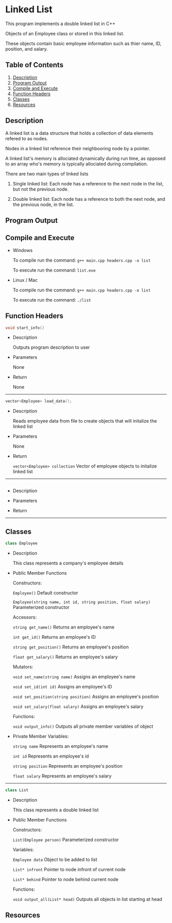 # Linked List

This program implements a double linked list in C++

Objects of an Employee class or stored in this linked list.

These objects contain basic employee information such as thier name, ID, position, and salary.

## Table of Contents

1. [Description](#desc)
2. [Program Output](#output)
3. [Compile and Execute](#exe)
4. [Function Headers](#func)
5. [Classes](#class)
6. [Resources](#res)

## Description <a name="desc"></a>

A linked list is a data structure that holds a collection of data elements refered to as nodes.

Nodes in a linked list reference their neighbooring node by a pointer.

A linked list's memory is allociated dynamically during run time, as opposed to an array who's memory is typically allociated during compilation.

There are two main types of linked lists

1. Single linked list: Each node has a reference to the next node in the list, but not the previous node.

2. Double linked list: Each node has a reference to both the next node, and the previous node, in the list.

## Program Output <a name="output"></a>

## Compile and Execute <a name="exe"></a>

- Windows

  To compile run the command: `g++ main.cpp headers.cpp -o list`

  To execute run the command: `list.exe`

- Linux / Mac

  To compile run the command: `g++ main.cpp headers.cpp -o list`

  To execute run the command: `./list`


## Function Headers <a name="func"></a>

```cpp
void start_info()
```

- Description

  Outputs program description to user

- Parameters

  None

- Return

  None

---

```cpp
vector<Employee> load_data();
```

- Description

  Reads employee data from file to create objects that will initalize the linked list

- Parameters

  None

- Return

  `vector<Employee> collection` Vector of employee objects to initalize linked list

---

```cpp

```

- Description

- Parameters

- Return

---

## Classes <a name="class"></a>

```cpp
class Employee
```

- Description

  This class represents a company's employee details

- Public Member Functions

  Constructors:

  `Employee()` Default constructor

  `Employee(string name, int id, string position, float salary)` Parameterized constructor

  Accessors:

  `string get_name()` Returns an employee's name

  `int get_id()` Returns an employee's ID

  `string get_position()` Returns an employee's position

  `float get_salary()` Returns an employee's salary

  Mutators:

  `void set_name(string name)` Assigns an employee's name

  `void set_id(int id)` Assigns an employee's ID

  `void set_position(string position)` Assigns an employee's position

  `void set_salary(float salary)` Assigns an employee's salary

  Functions:

  `void output_info()` Outputs all private member variables of object

- Private Member Variables:

  `string name` Represents an employee's name

  `int id` Represents an employee's id

  `string position` Represents an employee's position

  `float salary` Represents an employee's salary

---

```cpp
class List
```

- Description

  This class represents a double linked list

- Public Member Functions

  Constructors:

  `List(Employee person)` Parameterized constructor

  Variables:

  `Employee data` Object to be added to list

  `List* infront` Pointer to node infront of current node

  `List* behind` Pointer to node behind current node

  Functions:

  `void output_all(List* head)` Outputs all objects in list starting at head



## Resources <a name="res"></a>
